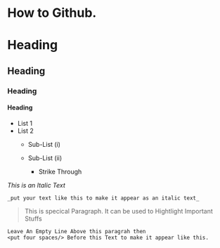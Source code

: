 # How to Github.

# Heading
## Heading
### Heading
#### Heading

* List 1
* List 2
  * Sub-List (i)
  * Sub-List (ii)
  
    * Strike Through

_This is an Italic Text_
   
    _put your text like this to make it appear as an italic text_

> This is specical Paragraph. It can be used to Hightlight Important Stuffs

    Leave An Empty Line Above this paragrah then
    <put four spaces/> Before this Text to make it appear like this.
    
     
     
    
